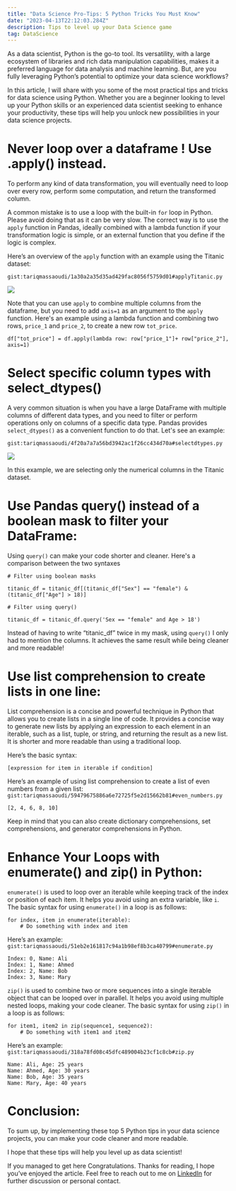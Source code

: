 ```yaml
---
title: "Data Science Pro-Tips: 5 Python Tricks You Must Know"
date: "2023-04-13T22:12:03.284Z"
description: Tips to level up your Data Science game
tag: DataScience
---
```

As a data scientist, Python is the go-to tool. Its versatility, with a large ecosystem of libraries and rich data manipulation capabilities, makes it a preferred language for data analysis and machine learning. But, are you fully leveraging Python’s potential to optimize your data science workflows?

In this article, I will share with you some of the most practical tips and tricks for data science using Python. Whether you are a beginner looking to level up your Python skills or an experienced data scientist seeking to enhance your productivity, these tips will help you unlock new possibilities in your data science projects.

# Never loop over a dataframe ! Use .apply() instead.

To perform any kind of data transformation, you will eventually need to loop over every row, perform some computation, and return the transformed column.

A common mistake is to use a loop with the built-in  `for`  loop in Python. Please avoid doing that as it can be very slow. The correct way is to use the  `apply`  function in Pandas, ideally combined with a lambda function if your transformation logic is simple, or an external function that you define if the logic is complex.

Here’s an overview of the  `apply`  function with an example using the Titanic dataset:

`gist:tariqmassaoudi/1a30a2a35d35ad429fac8056f5759d01#applyTitanic.py`

![](https://miro.medium.com/v2/resize:fit:258/1*28KTTJxPkzg2MEnCneyj1A.png)

Note that you can use  `apply`  to combine multiple columns from the dataframe, but you need to add  `axis=1`  as an argument to the  `apply`  function. Here's an example using a lambda function and combining two rows,  `price_1`  and  `price_2`, to create a new row  `tot_price`.
```
df["tot_price"] = df.apply(lambda row: row["price_1"]+ row["price_2"], axis=1)
```
# Select specific column types with select_dtypes()

A very common situation is when you have a large DataFrame with multiple columns of different data types, and you need to filter or perform operations only on columns of a specific data type. Pandas provides  `select_dtypes()`  as a convenient function to do that. Let's see an example:

`gist:tariqmassaoudi/4f20a7a7a56bd3942ac1f26cc434d70a#selectdtypes.py`


![](https://miro.medium.com/v2/resize:fit:563/1*z8v0V7n-79DqRIMPxj6aBA.png)

In this example, we are selecting only the numerical columns in the Titanic dataset.

# Use Pandas query() instead of a boolean mask to filter your DataFrame:

Using  `query()`  can make your code shorter and cleaner. Here's a comparison between the two syntaxes
```
# Filter using boolean masks  
  
titanic_df = titanic_df[(titanic_df["Sex"] == "female") & (titanic_df["Age"] > 18)]  
  
# Filter using query()  
  
titanic_df = titanic_df.query('Sex == "female" and Age > 18')
```
Instead of having to write “titanic_df” twice in my mask, using  `query()`  I only had to mention the columns. It achieves the same result while being cleaner and more readable!

# Use list comprehension to create lists in one line:

List comprehension is a concise and powerful technique in Python that allows you to create lists in a single line of code. It provides a concise way to generate new lists by applying an expression to each element in an iterable, such as a list, tuple, or string, and returning the result as a new list. It is shorter and more readable than using a traditional loop.

Here’s the basic syntax:
```
[expression for item in iterable if condition]
```
Here’s an example of using list comprehension to create a list of even numbers from a given list:
`gist:tariqmassaoudi/59479675886a6e72725f5e2d15662b81#even_numbers.py`
```
[2, 4, 6, 8, 10]
```

Keep in mind that you can also create dictionary comprehensions, set comprehensions, and generator comprehensions in Python.

# Enhance Your Loops with enumerate() and zip() in Python:

`enumerate()`  is used to loop over an iterable while keeping track of the index or position of each item. It helps you avoid using an extra variable, like  `i`. The basic syntax for using  `enumerate()`  in a loop is as follows:
```
for index, item in enumerate(iterable):  
    # Do something with index and item
```
Here’s an example:
`gist:tariqmassaoudi/51eb2e161817c94a1b98ef8b3ca40799#enumerate.py`
```
Index: 0, Name: Ali  
Index: 1, Name: Ahmed  
Index: 2, Name: Bob  
Index: 3, Name: Mary
```


`zip()`  is used to combine two or more sequences into a single iterable object that can be looped over in parallel. It helps you avoid using multiple nested loops, making your code cleaner. The basic syntax for using  `zip()`  in a loop is as follows:
```
for item1, item2 in zip(sequence1, sequence2):  
    # Do something with item1 and item2
```
Here’s an example:
`gist:tariqmassaoudi/318a78fd08c45dfc489004b23cf1c8cb#zip.py`
```
Name: Ali, Age: 25 years  
Name: Ahmed, Age: 30 years  
Name: Bob, Age: 35 years  
Name: Mary, Age: 40 years
```
# **Conclusion:**

To sum up, by implementing these top 5 Python tips in your data science projects, you can make your code cleaner and more readable.

I hope that these tips will help you level up as data scientist!

If you managed to get here Congratulations. Thanks for reading, I hope you’ve enjoyed the article. Feel free to reach out to me on  [LinkedIn](https://www.linkedin.com/in/tariqmassaoudi/)  for further discussion or personal contact.